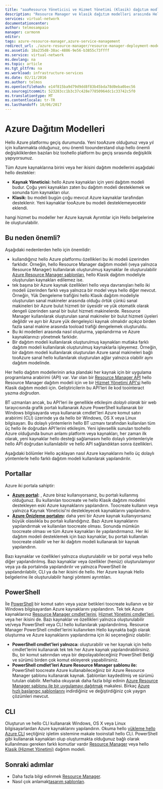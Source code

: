 ```yaml
---
title: "aaaResource Yöneticisi ve Hizmet Yönetimi (Klasik) dağıtım modları | Microsoft Docs"
description: "Resource Manager ve klasik dağıtım modelleri arasında Hello farklar hakkında bilgi edinin."
services: virtual-network
documentationcenter: 
author: telmosampaio
manager: carmonm
editor: 
tags: azure-resource-manager,azure-service-management
redirect_url: ./azure-resource-manager/resource-manager-deployment-model
ms.assetid: 18a235d8-38ac-4886-9e56-b3855c73ffff
ms.service: virtual-network
ms.devlang: na
ms.topic: article
ms.tgt_pltfrm: na
ms.workload: infrastructure-services
ms.date: 02/11/2016
ms.author: telmos
ms.openlocfilehash: e14f815ba9d79d9dd8f83b45bda78d0eba0bec56
ms.sourcegitcommit: 523283cc1b3c37c428e77850964dc1c33742c5f0
ms.translationtype: MT
ms.contentlocale: tr-TR
ms.lasthandoff: 10/06/2017
---
```

# <a name="azure-deployment-models"></a>Azure Dağıtım Modelleri
Hello Azure platformu geçiş durumunda.  Yeni tooAzure olduğunuz veya yıl için kullanmakta olduğunuz, onu önemli toounderstand olup hello önemli değişikliklerden bazıları biz toohello platform bu geçiş sırasında değişiklik yapıyorsunuz.

Tüm Azure kaynaklarına birini veya her ikisini dağıtım modellerini aşağıdaki hello destekler:

* **Kaynak Yöneticisi:** hello Azure kaynakları için yeni dağıtım modeli budur. Çoğu yeni kaynakları zaten bu dağıtım modeli desteklemek ve sonunda tüm kaynakları olur.   
* **Klasik:** bu modeli bugün çoğu mevcut Azure kaynaklar tarafından desteklenir. Yeni kaynaklar tooAzure bu modeli desteklemeyecektir eklendi.

hangi hizmet bu modeller her Azure kaynak Ayrıntılar için Hello belgelerine ile oluşturulabilir.

## <a name="why-does-this-matter"></a>Bu neden önemli?
Aşağıdaki nedenlerden hello için önemlidir:

* kullandığınız hello Azure platformu özellikleri bu iki modeli üzerinden farklıdır.  Örneğin, hello Resource Manager dağıtım modeli (veya yalnızca Resource Manager) kullanılarak oluşturulmuş kaynaklar ile oluşturulabilir [Azure Resource Manager şablonları](azure-resource-manager/resource-group-overview.md#template-deployment), hello Klasik dağıtım modeliyle oluşturulan kaynakları edilemez ise.
* tek başına bir Azure kaynak özellikleri hello veya davranışları hello iki modeli üzerinden farklı veya yalnızca bir model veya hello diğer mevcut.  Örneğin, Yük Dengeleme trafiğini hello Klasik dağıtım modeliyle oluşturulan sanal makineler arasında olduğu *örtük* çünkü sanal makineleri bir Azure bulut hizmeti bir üyesidir ve yük otomatik olarak dengeli üzerinden sanal bir bulut hizmeti makinelerde. Resource Manager kullanılarak oluşturulan sanal makineler bir bulut hizmeti üyeleri değildir ve ayrı bir Azure yük dengeleyici kaynak olmalıdır *açıkça* birden fazla sanal makine arasında tooload trafiği dengelemek oluşturuldu.  
* Bu iki modelleri arasında nasıl oluşturma, yapılandırma ve Azure kaynaklarınızı yönetmek farklıdır.
* Bir dağıtım modeli kullanılarak oluşturulmuş kaynakları mutlaka farklı dağıtım modeli kullanılarak oluşturulmuş kaynaklarla işleyemez. Örneğin, bir dağıtım modeli kullanılarak oluşturulan Azure sanal makineleri bağlı tooAzure sanal hello kullanılarak oluşturulan ağlar yalnızca olabilir aynı dağıtım modelinde.    

Her hello dağıtım modellerinin arka plandaki her kaynak için bir uygulama programlama arabirimi (API) var.  Var olan bir [Resource Manager API](https://msdn.microsoft.com/library/azure/dn948464.aspx) hello Resource Manager dağıtım modeli için ve bir [Hizmet Yönetimi API'si](https://msdn.microsoft.com/library/azure/ee460799.aspx) hello Klasik dağıtım modeli için. Geliştiricilerin bu API'leri ile kod toointeract yazma *doğrudan*.  

BT uzmanları ancak, bu API'leri ile genellikle etkileşim *dolaylı olarak* bir web tarayıcısında grafik portalı kullanarak Azure PowerShell kullanarak bir Windows bilgisayarda veya kullanarak cmdlet'leri Azure komut satırı arabirimi (CLI) üzerinde ya da hello bir Windows, OS X veya Linux bilgisayarı. Bu dolaylı yöntemlerin hello BT uzmanı tarafından kullanılan tüm üç hello ile doğrudan API'lerini etkileşim. Yeni işlevsellik sunulan toohello Azure olduğunda bunun anlamı platform veya kaynakları, her zaman ilk olarak, yeni kaynaklar hello desteği sağlamasını hello dolaylı yöntemleriyle hello API doğrudan kullanılabilir ve hello API sağlandıktan sonra özellikleri.  

Aşağıdaki bölümler Hello açıklayan nasıl Azure kaynaklarını hello üç dolaylı yöntemlerle hello farklı dağıtım modeli kullanılarak yapılandırılır.

## <a name="portals"></a>Portallar
Azure iki portala sahiptir:

* **[Azure portal](https://manage.windowsazure.com):** , Azure biraz kullanıyorsanız, bu portalı kullanmış olduğunuz. Bu kullanılan toocreate ve hello Klasik dağıtım modelini destekleyen eski Azure kaynaklarını yapılandırın. Toocreate kullanın veya yalnızca Kaynak Yöneticisi'ni destekleyecek kaynaklarını yapılandırın. 
* **[Azure Önizleme portalını](https://azure.microsoft.com/overview/preview-portal/):** daha yeni bir Azure kaynak kullanıyorsanız büyük olasılıkla bu portalı kullandığınız. Bazı Azure kaynaklarını yapılandırmak ve kullanılan toocreate olması. Sonunda mümkün toocreate olması ve tüm Azure kaynakları ile yapılandırmanız. Her iki dağıtım modeli desteklemek için bazı kaynaklar, bu portalı kullanılan toocreate olabilir ve her iki dağıtım modeli kullanarak bir kaynak yapılandırın. 

Bazı kaynaklar ve özellikleri yalnızca oluşturulabilir ve bir portal veya hello diğer yapılandırılmış. Bazı kaynaklar veya özellikler (henüz) oluşturulamıyor veya ya da portalında yapılandırılır ve yalnızca PowerShell ile yapılandırılabilir, CLI ya da her ikisini de hello. Her Azure kaynak Hello belgelerine ile oluşturulabilir hangi yöntemi ayrıntıları. 

## <a name="powershell"></a>PowerShell
İle [PowerShell](/powershell/azureps-cmdlets-docs) bir komut satırı veya yazar betikleri toocreate kullanın ve bir Windows bilgisayardan Azure kaynaklarını yapılandırın.  Tek tek Azure kaynaklarınız [Resource Manager cmdlet'lerini](/powershell/azure/overview), [Hizmet Yönetimi cmdlet'leri](/powershell/azure/overview?view=azuresmps-3.7.0), veya her ikisini de.  Bazı kaynaklar ve özellikleri yalnızca oluşturulabilir ve/veya PowerShell veya CLI hello kullanılarak yapılandırılmış. Resource Manager PowerShell cmdlet'lerini kullanırken Hello kaynakta bağlı olarak oluşturma ve Azure kaynaklarını yapılandırma için iki seçeneğiniz olabilir:

* **PowerShell cmdlet'leri yalnızca:** oluşturabilir ve her kaynak için hello cmdlet'lerini kullanarak tek tek her Azure kaynak yapılandırabilirsiniz. Bu, bir komut satırından veya bir depolayabileceğiniz PowerShell Betiği ve sürümü birden çok komut ekleyerek yapabilirsiniz.
* **PowerShell cmdlet'leri Azure Resource Manager şablonu ile:** PowerShell toocreate Azure kullanabileceğiniz bir Azure Resource Manager şablonu kullanarak kaynak. Şablonları kaydedilmiş ve sürümü tutulan olabilir. Merhaba okuyarak daha fazla bilgi edinin [Azure Resource Manager şablonu ile bir uygulamayı dağıtmak](resource-group-template-deploy.md) makalesi. Birkaç [Azure hızlı başlangıç şablonlarını](https://azure.microsoft.com/documentation/templates/) indirdiğiniz ve değiştirdiğiniz çok yaygın çözümleri mevcut.

## <a name="cli"></a>CLI
Oluşturun ve hello CLI kullanarak Windows, OS X veya Linux bilgisayarlardan Azure kaynaklarını yapılandırın.  Okuma hello [yükleme hello Azure CLI](cli-install-nodejs.md) seçtiğiniz işletim sistemine makale tooinstall hello CLI. PowerShell gibi kullanarak kaynakları olup oluşturmakta olduğunuz bağlı olarak kullanılması gereken farklı komutlar vardır [Resource Manager](xplat-cli-azure-resource-manager.md) veya hello [Klasik (Hizmet Yönetimi)](virtual-machines/linux/classic/manage-visual-studio.md?toc=%2fazure%2fvirtual-machines%2flinux%2fclassic%2ftoc.json) dağıtım modeli.

## <a name="next-steps"></a>Sonraki adımlar
* Daha fazla bilgi edinmek [Resource Manager](azure-resource-manager/resource-group-overview.md).
* Nasıl çok anlamak[tasarım şablonları](best-practices-resource-manager-design-templates.md).


